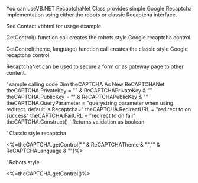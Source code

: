 You can useVB.NET RecaptchaNet Class provides simple Google Recaptcha implementation using either the robots or classic Recaptcha interface. 

See Contact.vbhtml for usage example. 

GetControl() function call creates the robots style Google recaptcha control. 

GetControl(theme, language) function call creates the classic style Google recaptcha control. 

RecaptchaNet can be used to secure a form or as gateway page to other content. 

' sample calling code
Dim theCAPTCHA As New ReCAPTCHANet
theCAPTCHA.PrivateKey = "" & ReCAPTCHAPrivateKey & ""
theCAPTCHA.PublicKey = "" & ReCAPTCHAPublicKey & ""
theCAPTCHA.QueryParameter = "querystring parameter when using redirect. default is Recaptcha="
theCAPTCHA.RedirectURL = "redirect to on success"
theCAPTCHA.FailURL = "redirect to on fail"
theCAPTCHA.Construct() ' Returns validation as boolean

' Classic style recaptcha
<div class="recaptcha"><%=theCAPTCHA.getControl("" & ReCAPTCHATheme & "","" & ReCAPTCHALanguage & "")%></div>

' Robots style
<div class="recaptcha"><%=theCAPTCHA.getControl()%></div>

